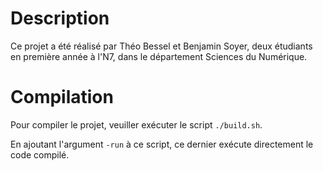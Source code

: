 # Description

Ce projet a été réalisé par Théo Bessel et Benjamin Soyer, deux étudiants en première année à l'N7, dans le département Sciences du Numérique.


# Compilation

Pour compiler le projet, veuiller exécuter le script `./build.sh`.

En ajoutant l'argument `-run` à ce script, ce dernier exécute directement le code compilé.
